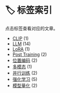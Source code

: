 # 🏷️ 标签索引

点击标签查看对应的文章。

- [CLIP](./clip.md) (1)
- [LLM](./llm.md) (14)
- [LoRA](./lora.md) (1)
- [Post Training](./post-training.md) (2)
- [位置编码](./位置编码.md) (2)
- [多模态](./多模态.md) (1)
- [并行训练](./并行训练.md) (2)
- [强化学习](./强化学习.md) (5)
- [模型量化](./模型量化.md) (2)
